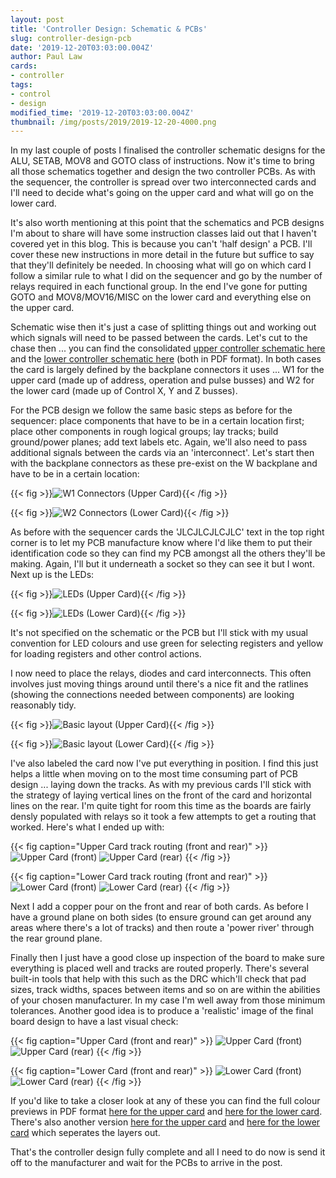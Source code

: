 ```yaml
---
layout: post
title: 'Controller Design: Schematic & PCBs'
slug: controller-design-pcb
date: '2019-12-20T03:03:00.004Z'
author: Paul Law
cards:
- controller
tags:
- control
- design
modified_time: '2019-12-20T03:03:00.004Z'
thumbnail: /img/posts/2019/2019-12-20-4000.png
---
```


In my last couple of posts I finalised the controller schematic designs for the ALU, SETAB, MOV8 and GOTO class of
instructions. Now it's time to bring all those schematics together and design the two controller PCBs. As with the sequencer,
the controller is spread over two interconnected cards and I'll need to decide what's going on the upper card and what will go
on the lower card.

It's also worth mentioning at this point that the schematics and PCB designs I'm about to share will have some instruction
classes laid out that I haven't covered yet in this blog. This is because you can't 'half design' a PCB. I'll cover these
new instructions in more detail in the future but suffice to say that they'll definitely be needed. In choosing what will go
on which card I follow a similar rule to what I did on the sequencer and go by the number of relays required in each
functional group. In the end I've gone for putting GOTO and MOV8/MOV16/MISC on the lower card and everything else on the
upper card.

Schematic wise then it's just a case of splitting things out and working out which signals will need to be passed between the
cards. Let's cut to the chase then ... you can find the consolidated
[upper controller schematic here](/pdf/controller-hi.pdf) and the
[lower controller schematic here](/pdf/controller-lo.pdf) (both in PDF format).
In both cases the card is largely defined by the backplane connectors it uses ... W1 for the upper card (made up of address, operation and pulse busses) and W2 for the lower card (made up of Control X, Y and Z busses).

For the PCB design we follow the same basic steps as before for the sequencer: place components that have to be in
a certain location first; place other components in rough logical groups; lay tracks; build ground/power planes; add text
labels etc. Again, we'll also need to pass additional signals between the cards via an 'interconnect'. Let's start then
with the backplane connectors as these pre-exist on the W backplane and have to be in a certain location:

{{< fig >}}![W1 Connectors (Upper Card)](/img/posts/2019/2019-11-11-0000.png){{< /fig >}}

{{< fig >}}![W2 Connectors (Lower Card)](/img/posts/2019/2019-11-11-0001.png){{< /fig >}}

As before with the sequencer cards the 'JLCJLCJLCJLC' text in the top right corner is to let my PCB manufacture know where
I'd like them to put their identification code so they can find my PCB amongst all the others they'll be making. Again, 
I'll but it underneath a socket so they can see it but I wont. Next up is the LEDs:

{{< fig >}}![LEDs (Upper Card)](/img/posts/2019/2019-12-20-0000.png){{< /fig >}}

{{< fig >}}![LEDs (Lower Card)](/img/posts/2019/2019-12-20-0001.png){{< /fig >}}

It's not specified on the schematic or the PCB but I'll stick with my usual convention for LED colours and use
green for selecting registers and yellow for loading registers and other control actions.

I now need to place the relays, diodes and card interconnects. This often involves just moving things around until there's a
nice fit and the ratlines (showing the connections needed between components) are looking reasonably tidy.

{{< fig >}}![Basic layout (Upper Card)](/img/posts/2019/2019-12-20-0002.png){{< /fig >}}

{{< fig >}}![Basic layout (Lower Card)](/img/posts/2019/2019-12-20-0003.png){{< /fig >}}

I've also labeled the card now I've put everything in position. I find this just helps a little when moving
on to the most time consuming part of PCB design ... laying down the tracks. As with my previous cards I'll stick with the
strategy of laying vertical lines on the front of the card and horizontal lines on the rear. I'm quite tight for room this
time as the boards are fairly densly populated with relays so it took a few attempts to get a routing that worked. Here's
what I ended up with:

{{< fig caption="Upper Card track routing (front and rear)" >}}
![Upper Card (front)](/img/posts/2019/2019-12-20-0004.png)
![Upper Card (rear)](/img/posts/2019/2019-12-20-0005.png)
{{< /fig >}}

{{< fig caption="Lower Card track routing (front and rear)" >}}
![Lower Card (front)](/img/posts/2019/2019-12-20-0006.png)
![Lower Card (rear)](/img/posts/2019/2019-12-20-0007.png)
{{< /fig >}}

Next I add a copper pour on the front and rear of both cards. As before I have a ground plane on both sides
(to ensure ground can get around any areas where there's a lot of tracks) and then route a 'power river' through the rear ground plane.

Finally then I just have a good close up inspection of the board to make sure everything is placed well and tracks are routed
properly. There's several built-in tools that help with this such as the DRC which'll check that pad sizes, track widths,
spaces between items and so on are within the abilities of your chosen manufacturer. In my case I'm well away from those
minimum tolerances. Another good idea is to produce a 'realistic' image of the final board design to have a last
visual check:

{{< fig caption="Upper Card (front and rear)" >}}
![Upper Card (front)](/img/posts/2019/2019-12-20-0008.png)
![Upper Card (rear)](/img/posts/2019/2019-12-20-0009.png)
{{< /fig >}}

{{< fig caption="Lower Card (front and rear)" >}}
![Lower Card (front)](/img/posts/2019/2019-12-20-0010.png)
![Lower Card (rear)](/img/posts/2019/2019-12-20-0011.png)
{{< /fig >}}

If you'd like to take a closer look at any of these you can find the full colour previews in PDF format
[here for the upper card](/pdf/controller-hi-pcbp.pdf) and
[here for the lower card](/pdf/controller-lo-pcbp.pdf).
There's also another version [here for the upper card](/pdf/controller-hi-pcb.pdf) and
[here for the lower card](/pdf/controller-lo-pcb.pdf) which seperates the layers out.

That's the controller design fully complete and all I need to do now is send it off to the manufacturer and wait for the
PCBs to arrive in the post.
